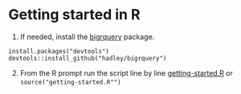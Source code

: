 # Getting started in R

 1. If needed, install the [bigrquery](https://github.com/hadley/bigrquery#authentication) package.
 
   ```
   install.packages("devtools")
   devtools::install_github("hadley/bigrquery")
   ```

 2. From the R prompt run the script line by line [getting-started.R](./getting-started.R) or `source("getting-started.R"")`

